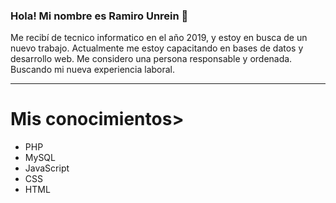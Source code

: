 ### Hola! Mi nombre es Ramiro Unrein 👋
Me recibí de tecnico informatico en el año 2019, y estoy en busca de
un nuevo trabajo. Actualmente me estoy capacitando en bases de
datos y desarrollo web. Me considero una persona responsable y
ordenada. Buscando mi nueva experiencia laboral.
<hr>
<div> 
  <h1>Mis conocimientos></h1>
  <ul>
    <li>PHP</li>
    <li>MySQL</li>
    <li>JavaScript</li>
    <li>CSS</li>
    <li>HTML</li>
  </ul>
</div>
<!--
**shadycjs/shadycjs** is a ✨ _special_ ✨ repository because its `README.md` (this file) appears on your GitHub profile.

<div> 
  <h1>Mis conocimientos</h1>
  <ul>
    <li>PHP <span>"https://github.com/shadycjs/shadycjs/blob/main/elefante%20php.png"<span/></li>
    <li>MySQL</li>
    <li>JavaScript</li>
    <li>CSS</li>
    <li>HTML</li>
  </ul>
</div>
